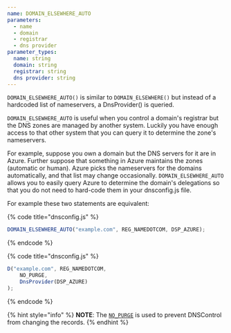```yaml
---
name: DOMAIN_ELSEWHERE_AUTO
parameters:
  - name
  - domain
  - registrar
  - dns provider
parameter_types:
  name: string
  domain: string
  registrar: string
  dns provider: string
---
```


`DOMAIN_ELSEWHERE_AUTO()` is similar to `DOMAIN_ELSEWHERE()` but instead of
a hardcoded list of nameservers, a DnsProvider() is queried.

`DOMAIN_ELSEWHERE_AUTO` is useful when you control a domain's registrar but the
DNS zones are managed by another system. Luckily you have enough access to that
other system that you can query it to determine the zone's nameservers.

For example, suppose you own a domain but the DNS servers for it are in Azure.
Further suppose that something in Azure maintains the zones (automatic or
human). Azure picks the nameservers for the domains automatically, and that
list may change occasionally.  `DOMAIN_ELSEWHERE_AUTO` allows you to easily
query Azure to determine the domain's delegations so that you do not need to
hard-code them in your dnsconfig.js file.

For example these two statements are equivalent:

{% code title="dnsconfig.js" %}
```javascript
DOMAIN_ELSEWHERE_AUTO("example.com", REG_NAMEDOTCOM, DSP_AZURE);
```
{% endcode %}

{% code title="dnsconfig.js" %}
```javascript
D("example.com", REG_NAMEDOTCOM,
    NO_PURGE,
    DnsProvider(DSP_AZURE)
);
```
{% endcode %}

{% hint style="info" %}
**NOTE**: The [`NO_PURGE`](../domain/NO_PURGE.md) is used to prevent DNSControl from changing the records.
{% endhint %}
